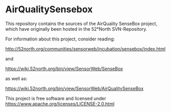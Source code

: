 AirQualitySensebox
==================

This repository contains the sources of the AirQuality SenseBox project, which have originally been hosted in the 52°North SVN-Repository.

For information about this project, consider reading:

http://52north.org/communities/sensorweb/incubation/sensebox/index.html

and 

https://wiki.52north.org/bin/view/SensorWeb/SenseBox

as well as:

https://wiki.52north.org/bin/view/SensorWeb/AirQualitySenseBox


This project is free software and licensed under  https://www.apache.org/licenses/LICENSE-2.0.html
